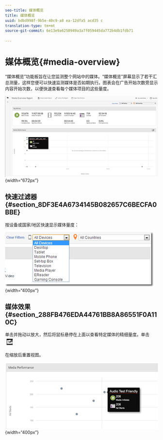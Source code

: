 ```yaml
---
seo-title: 媒体概览
title: 媒体概览
uuid: bdbd998f-9b5e-40c9-a8 ea-12dfa5 acd35 c
translation-type: tm+mt
source-git-commit: 6e13e9a6250949a3a7f059445da772b4db1fdb71

---
```



# 媒体概览{#media-overview}

“媒体概览”功能板旨在让您监测整个网站中的媒体。“媒体概览”屏幕显示了若干汇总测量，这样您便可以快速监测媒体是否如期执行。图表会在广告开始次数旁显示内容开始次数，以便快速查看每个媒体项目的这些量度。

![](assets/media_overview.png){width=“672px”}

## 快速过滤器 {#section_8DF3E4A6734145B082657C6BECFA0BBE}

按设备或国家/地区快速显示媒体量度：

![](assets/video-overview-report-filters.png){width=“400px”}

## 媒体效果 {#section_288FB476EDA44761BB8A86551F0A110C}

单击并拖动以放大，然后将鼠标悬停在上面以查看特定媒体的精细量度。单击  ![](assets/video-overview-report-revert.png)

在缩放后重置视图。

![](assets/media_overview_zoom.png){width=“400px”}

